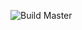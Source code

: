 ![Build Master](https://github.com/fakir89/DACPACExporter/workflows/Build%20Master/badge.svg?branch=master)
